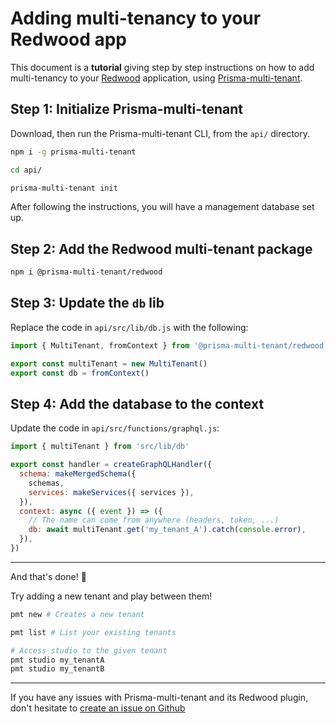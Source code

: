 # Adding multi-tenancy to your Redwood app

This document is a **tutorial** giving step by step instructions on how to add multi-tenancy to your [Redwood](https://redwoodjs.com/) application, using [Prisma-multi-tenant](https://github.com/Errorname/prisma-multi-tenant).

## Step 1: Initialize Prisma-multi-tenant

Download, then run the Prisma-multi-tenant CLI, from the `api/` directory.

```sh
npm i -g prisma-multi-tenant

cd api/

prisma-multi-tenant init
```

After following the instructions, you will have a management database set up.

## Step 2: Add the Redwood multi-tenant package

```sh
npm i @prisma-multi-tenant/redwood
```

## Step 3: Update the `db` lib

Replace the code in `api/src/lib/db.js` with the following:

```js
import { MultiTenant, fromContext } from '@prisma-multi-tenant/redwood'

export const multiTenant = new MultiTenant()
export const db = fromContext()
```

## Step 4: Add the database to the context

Update the code in `api/src/functions/graphql.js`:

```js
import { multiTenant } from 'src/lib/db'

export const handler = createGraphQLHandler({
  schema: makeMergedSchema({
    schemas,
    services: makeServices({ services }),
  }),
  context: async ({ event }) => ({
    // The name can come from anywhere (headers, token, ...)
    db: await multiTenant.get('my_tenant_A').catch(console.error),
  }),
})
```

---

And that's done! 🎉

Try adding a new tenant and play between them!

```sh
pmt new # Creates a new tenant

pmt list # List your existing tenants

# Access studio to the given tenant
pmt studio my_tenantA
pmt studio my_tenantB
```

---

If you have any issues with Prisma-multi-tenant and its Redwood plugin, don't hesitate to [create an issue on Github](https://github.com/Errorname/prisma-multi-tenant/issues/new)
